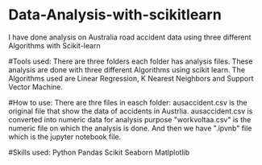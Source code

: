 # Data-Analysis-with-scikitlearn
I have done analysis on Australia road accident data using three different Algorithms with Scikit-learn

#Tools used:
There are three folders each folder has analysis files.
These analysis are done with three different Algorithms using scikit learn.
The Algorithms used are Linear Regression, K Nearest Neighbors and Support Vector Machine.

#How to use:
There are thre files in easch folder:
ausaccident.csv is the original file that show the data of accidents in Austrlia.
ausaccident.csv is converted into numeric data for analysis purpose "workvoltaa.csv" is the numeric file on which the analysis is done.
And then we have ".ipvnb" file which is the jupyter notebook file.

#Skills used:
Python
Pandas
Scikit
Seaborn
Matlplotlib


